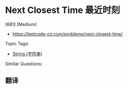 # Next Closest Time 最近时刻

[681] [Medium]

- https://leetcode-cn.com/problems/next-closest-time/

Topic Tags:

- [String (字符串)](https://leetcode-cn.com/tag/string/)

Similar Questions:

## 翻译
